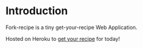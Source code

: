 # Introduction

Fork-recipe is a tiny get-your-recipe Web Application.

Hosted on Heroku to [get your recipe](https://fork-recipe.herokuapp.com/) for today!
